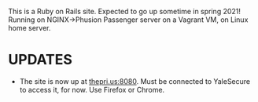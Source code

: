 This is a Ruby on Rails site. Expected to go up sometime in spring 2021! Running on NGINX->Phusion Passenger server on a Vagrant VM, on Linux home server.

# UPDATES #

* The site is now up at [thepri.us:8080](thepri.us:8080). Must be connected to YaleSecure to access it, for now. Use Firefox or Chrome.

